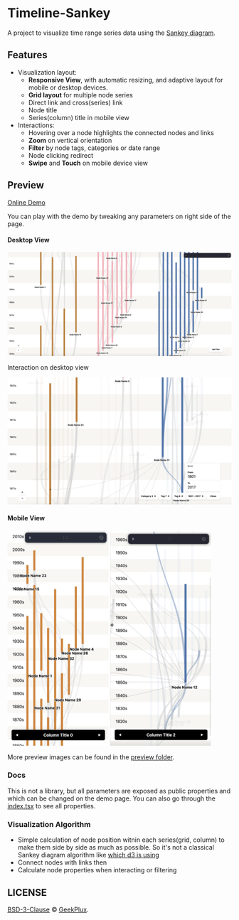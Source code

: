 # Timeline-Sankey

A project to visualize time range series data using the [Sankey diagram](https://en.wikipedia.org/wiki/Sankey_diagram).

## Features

- Visualization layout:
  - **Responsive View**, with automatic resizing, and adaptive layout for mobile or desktop devices.
  - **Grid layout** for multiple node series
  - Direct link and cross(series) link
  - Node title
  - Series(column) title in mobile view
- Interactions:
  - Hovering over a node highlights the connected nodes and links
  - **Zoom** on vertical orientation
  - **Filter** by node tags, categories or date range
  - Node clicking redirect
  - **Swipe** and **Touch** on mobile device view

## Preview

[Online Demo](https://timeline-sankey.vercel.app)

You can play with the demo by tweaking any parameters on right side of the page.

#### Desktop View

![](./preview/desktop.png)

Interaction on desktop view

![](./preview/interaction_desktop.png)

#### Mobile View

<div float="left">
<img src="./preview/mobile.png" alt="mobile view" width="45%">
<img src="./preview/interaction_mobile.png" alt="mobile interaction view" width="45%">
</div>

More preview images can be found in the [preview folder](./preview).

### Docs

This is not a library, but all parameters are exposed as public properties and which can be changed on the demo page. You can also go through the [index.tsx](./src/pages/index.tsx) to see all properties.

### Visualization Algorithm

- Simple calculation of node position witnin each series(grid, column) to make them side by side as much as possible. So it's not a classical Sankey diagram algorithm like [which d3 is using](https://github.com/d3/d3-sankey)
- Connect nodes with links then
- Calculate node properties when interacting or filtering

## LICENSE

[BSD-3-Clause](./LICENSE) © [GeekPlux](https://github.com/geekplux).
